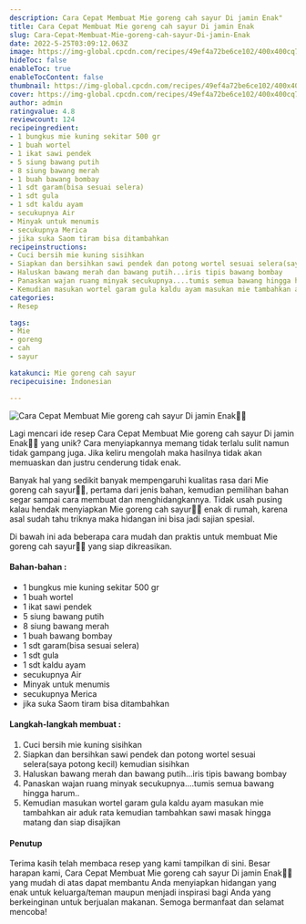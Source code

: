 ```yaml
---
description: Cara Cepat Membuat Mie goreng cah sayur Di jamin Enak"
title: Cara Cepat Membuat Mie goreng cah sayur Di jamin Enak
slug: Cara-Cepat-Membuat-Mie-goreng-cah-sayur-Di-jamin-Enak
date: 2022-5-25T03:09:12.063Z
image: https://img-global.cpcdn.com/recipes/49ef4a72be6ce102/400x400cq70/photo.jpg
hideToc: false
enableToc: true
enableTocContent: false
thumbnail: https://img-global.cpcdn.com/recipes/49ef4a72be6ce102/400x400cq70/photo.jpg
cover: https://img-global.cpcdn.com/recipes/49ef4a72be6ce102/400x400cq70/photo.jpg
author: admin
ratingvalue: 4.8
reviewcount: 124
recipeingredient:
- 1 bungkus mie kuning sekitar 500 gr
- 1 buah wortel
- 1 ikat sawi pendek
- 5 siung bawang putih
- 8 siung bawang merah
- 1 buah bawang bombay
- 1 sdt garam(bisa sesuai selera)
- 1 sdt gula
- 1 sdt kaldu ayam
- secukupnya Air
- Minyak untuk menumis
- secukupnya Merica
- jika suka Saom tiram bisa ditambahkan
recipeinstructions:
- Cuci bersih mie kuning sisihkan
- Siapkan dan bersihkan sawi pendek dan potong wortel sesuai selera(saya potong kecil) kemudian sisihkan
- Haluskan bawang merah dan bawang putih...iris tipis bawang bombay
- Panaskan wajan ruang minyak secukupnya....tumis semua bawang hingga harum..
- Kemudian masukan wortel garam gula kaldu ayam masukan mie tambahkan air aduk rata kemudian tambahkan sawi masak hingga matang dan siap disajikan
categories:
- Resep

tags:
- Mie
- goreng
- cah
- sayur

katakunci: Mie goreng cah sayur
recipecuisine: Indonesian

---
```


![Cara Cepat Membuat Mie goreng cah sayur Di jamin Enak👩‍🍳](https://img-global.cpcdn.com/recipes/49ef4a72be6ce102/400x400cq70/photo.jpg)

Lagi mencari ide resep Cara Cepat Membuat Mie goreng cah sayur Di jamin Enak👩‍🍳 yang unik? Cara menyiapkannya memang tidak terlalu sulit namun tidak gampang juga. Jika keliru mengolah maka hasilnya tidak akan memuaskan dan justru cenderung tidak enak.

Banyak hal yang sedikit banyak mempengaruhi kualitas rasa dari Mie goreng cah sayur👩‍🍳, pertama dari jenis bahan, kemudian pemilihan bahan segar sampai cara membuat dan menghidangkannya. Tidak usah pusing kalau hendak menyiapkan Mie goreng cah sayur👩‍🍳 enak di rumah, karena asal sudah tahu triknya maka hidangan ini bisa jadi sajian spesial.

Di bawah ini ada beberapa cara mudah dan praktis untuk membuat Mie goreng cah sayur👩‍🍳 yang siap dikreasikan.

<!--inarticleads1-->

#### Bahan-bahan :

- 1 bungkus mie kuning sekitar 500 gr
- 1 buah wortel
- 1 ikat sawi pendek
- 5 siung bawang putih
- 8 siung bawang merah
- 1 buah bawang bombay
- 1 sdt garam(bisa sesuai selera)
- 1 sdt gula
- 1 sdt kaldu ayam
- secukupnya Air
- Minyak untuk menumis
- secukupnya Merica
- jika suka Saom tiram bisa ditambahkan

<!--inarticleads2-->

#### Langkah-langkah membuat :

1. Cuci bersih mie kuning sisihkan
1. Siapkan dan bersihkan sawi pendek dan potong wortel sesuai selera(saya potong kecil) kemudian sisihkan
1. Haluskan bawang merah dan bawang putih...iris tipis bawang bombay
1. Panaskan wajan ruang minyak secukupnya....tumis semua bawang hingga harum..
1. Kemudian masukan wortel garam gula kaldu ayam masukan mie tambahkan air aduk rata kemudian tambahkan sawi masak hingga matang dan siap disajikan

#### Penutup

Terima kasih telah membaca resep yang kami tampilkan di sini. Besar harapan kami, Cara Cepat Membuat Mie goreng cah sayur Di jamin Enak👩‍🍳 yang mudah di atas dapat membantu Anda menyiapkan hidangan yang enak untuk keluarga/teman maupun menjadi inspirasi bagi Anda yang berkeinginan untuk berjualan makanan. Semoga bermanfaat dan selamat mencoba!